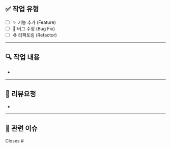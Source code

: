 ## ✅ 작업 유형

- [ ] ✨ 기능 추가 (Feature)
- [ ] 🐛 버그 수정 (Bug Fix)
- [ ] ♻️ 리팩토링 (Refactor)

---

## 🔍 작업 내용

<!-- 어떤 작업을 했는지 구체적으로 적어주세요 (코드, 로직, 예외 처리 등) -->
- 

---

## 💬 리뷰요청

<!-- 리뷰어가 참고하면 좋을 내용, 고민한 점 등을 자유롭게 작성해주세요 -->
-

---

## 📎 관련 이슈

<!-- 관련된 이슈 번호가 있다면 연결해주세요 -->
Closes #


